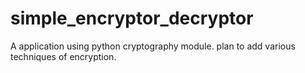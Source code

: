 # simple_encryptor_decryptor
A application using python cryptography module.
plan to add various techniques of encryption.
